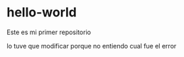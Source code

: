 # hello-world
Este es mi primer repositorio

lo tuve que modificar porque no entiendo cual fue el error
